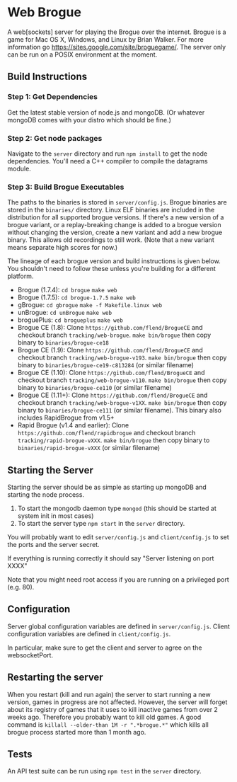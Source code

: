 Web Brogue
==========

A web[sockets] server for playing the Brogue over the internet.  Brogue is a game for Mac OS X, Windows, and Linux by Brian Walker.  For more information go https://sites.google.com/site/broguegame/.  The server only can be run on a POSIX environment at the moment.

Build Instructions
-----------------------

### Step 1: Get Dependencies ###
Get the latest stable version of node.js and mongoDB. (Or whatever mongoDB comes with your distro which should be fine.)

### Step 2: Get node packages
Navigate to the `server` directory and run `npm install` to get the node dependencies. You'll need a C++ compiler to compile the datagrams module.

### Step 3: Build Brogue Executables ##
The paths to the binaries is stored in `server/config.js`.
Brogue binaries are stored in the `binaries/` directory. Linux ELF binaries are included in the distribution for all supported brogue versions. If there's a new version of a brogue variant, or a replay-breaking change is added to a brogue version without changing the version, create a new variant and add a new brogue binary. This allows old recordings to still work. (Note that a new variant means separate high scores for now.)

The lineage of each brogue version and build instructions is given below. You shouldn't need to follow these unless you're building for a different platform.

* Brogue (1.7.4): `cd brogue` `make web`
* Brogue (1.7.5): `cd brogue-1.7.5` `make web`
* gBrogue: `cd gbrogue` `make -f Makefile.linux web`
* unBrogue: `cd unBrogue` `make web`
* broguePlus: `cd brogueplus` `make web`
* Brogue CE (1.8): Clone `https://github.com/flend/BrogueCE` and checkout branch `tracking/web-brogue`. `make bin/brogue` then copy binary to `binaries/brogue-ce18`
* Brogue CE (1.9): Clone `https://github.com/flend/BrogueCE` and checkout branch `tracking/web-brogue-v193`. `make bin/brogue` then copy binary to `binaries/brogue-ce19-c813284` (or similar filename)
* Brogue CE (1.10): Clone `https://github.com/flend/BrogueCE` and checkout branch `tracking/web-brogue-v110`. `make bin/brogue` then copy binary to `binaries/brogue-ce110` (or similar filename)
* Brogue CE (1.11+): Clone `https://github.com/flend/BrogueCE` and checkout branch `tracking/web-brogue-v1XX`. `make bin/brogue` then copy binary to `binaries/brogue-ce111` (or similar filename). This binary also includes RapidBrogue from v1.5+
* Rapid Brogue (v1.4 and earlier): Clone `https://github.com/flend/rapidbrogue` and checkout branch `tracking/rapid-brogue-vXXX`. `make bin/brogue` then copy binary to `binaries/rapid-brogue-vXXX` (or similar filename)

Starting the Server
----------------------------

Starting the server should be as simple as starting up mongoDB and starting the node process.

1. To start the mongodb daemon type `mongod` (this should be started at system init in most cases)
2. To start the server type `npm start` in the `server` directory.

You will probably want to edit `server/config.js` and `client/config.js` to set the ports and the server secret.

If everything is running correctly it should say "Server listening on port XXXX"

Note that you might need root access if you are running on a privileged port (e.g. 80).

Configuration
--------------------------------
Server global configuration variables are defined in `server/config.js`.
Client configuration variables are defined in `client/config.js`.

In particular, make sure to get the client and server to agree on the websocketPort.

Restarting the server
--------------------------------
When you restart (kill and run again) the server to start running a new version, games in progress are not affected.
However, the server will forget about its registry of games that it uses to kill inactive games from over 2 weeks ago.
Therefore you probably want to kill old games.
A good command is `killall --older-than 1M -r ".*brogue.*"` which kills all brogue process started more than 1 month ago.

Tests
----------------------------
An API test suite can be run using `npm test` in the `server` directory.
